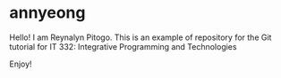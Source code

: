 # annyeong
Hello!
I am Reynalyn Pitogo.
This is an example of repository for the Git tutorial for IT 332: Integrative Programming and Technologies

Enjoy!

